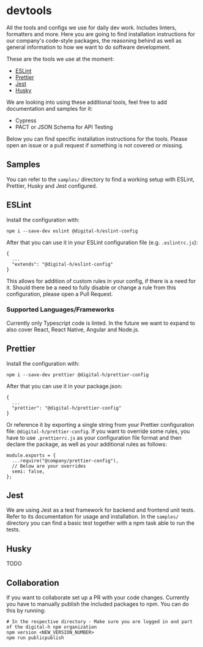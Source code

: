 # devtools

All the tools and configs we use for daily dev work. Includes linters, formatters and more. Here you are going to find installation instructions for our company's code-style packages, the reasoning behind as well as general information to how we want to do software development.

These are the tools we use at the moment:

- [ESLint](#ESLint)
- [Prettier](#Prettier)
- [Jest](#Jest)
- [Husky](#Husky)

We are looking into using these additional tools, feel free to add documentation and samples for it:

- Cypress
- PACT or JSON Schema for API Testing

Below you can find specific installation instructions for the tools. Please open an issue or a pull request if something is not covered or missing.

## Samples

You can refer to the `samples/` directory to find a working setup with ESLint, Prettier, Husky and Jest configured.

## ESLint

Install the configuration with:

```
npm i --save-dev eslint @digital-h/eslint-config
```

After that you can use it in your ESLint configuration file (e.g. `.eslintrc.js`):

```
{
  ...
  "extends": "@digital-h/eslint-config"
}
```

This allows for addition of custom rules in your config, if there is a need for it. Should there be a need to fully disable or change a rule from this configuration, please open a Pull Request.

### Supported Languages/Frameworks

Currently only Typescript code is linted. In the future we want to expand to also cover React, React Native, Angular and Node.js.

## Prettier

Install the configuration with:

```
npm i --save-dev prettier @digital-h/prettier-config
```

After that you can use it in your package.json:

```
{
  ...
  "prettier": "@digital-h/prettier-config"
}
```

Or reference it by exporting a single string from your Prettier configuration file: `@digital-h/prettier-config`. If you want to override some rules, you have to use `.prettierrc.js` as your configuration file format and then declare the package, as well as your additional rules as follows:

```
module.exports = {
  ...require("@company/prettier-config"),
  // Below are your overrides
  semi: false,
};
```

## Jest

We are using Jest as a test framework for backend and frontend unit tests. Refer to its documentation for usage and installation. In the `samples/` directory you can find a basic test together with a npm task able to run the tests.

## Husky

TODO

## Collaboration

If you want to collaborate set up a PR with your code changes. Currently you have to manually publish the included packages to npm. You can do this by running:

```
# In the respective directory - Make sure you are logged in and part of the digital-h npm organization
npm version <NEW_VERSION_NUMBER>
npm run publicpublish
```
